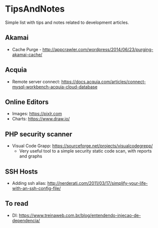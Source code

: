 # TipsAndNotes

Simple list with tips and notes related to development articles.

## Akamai
 - Cache Purge - http://appcrawler.com/wordpress/2014/06/23/purging-akamai-cache/

## Acquia
 - Remote server connect: https://docs.acquia.com/articles/connect-mysql-workbench-acquia-cloud-database
	
## Online Editors
 - Images: https://pixlr.com
 - Charts: https://www.draw.io/

## PHP security scanner 
 - Visual Code Grapp: https://sourceforge.net/projects/visualcodegrepp/
 	- Very useful tool to a simple security static code scan, with reports and graphs

## SSH Hosts
 - Adding ssh alias: http://nerderati.com/2011/03/17/simplify-your-life-with-an-ssh-config-file/

## To read
 - DI: https://www.treinaweb.com.br/blog/entendendo-injecao-de-dependencia/ 
